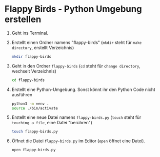 # Flappy Birds - Python Umgebung erstellen

1. Geht ins Terminal.

1. Erstellt einen Ordner namens "flappy-birds" (`mkdir` steht für `make directory`, erstellt Verzeichnis)

    ```bash
    mkdir flappy-birds
    ```

1. Geht in den Ordner `flappy-birds` (`cd` steht für `change directory`, wechselt Verzeichnis)

    ```bash
    cd flappy-birds
    ```

1. Erstellt eine Python-Umgebung. Sonst könnt ihr den Python Code nicht ausführen

    ```bash
    python3 -m venv .
    source ./bin/activate
    ```

1. Erstellt eine neue Datei namens `flappy-birds.py` (`touch` steht für `touching a file`, eine Datei "berühren")

    ```bash
    touch flappy-birds.py
    ```

1. Öffnet die Datei `flappy-birds.py` im Editor (`open` öffnet eine Datei).

    ```bash
    open flappy-birds.py
    ```
